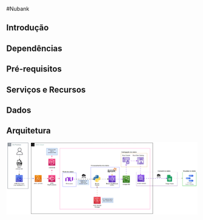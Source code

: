 #Nubank

## Introdução

## Dependências

## Pré-requisitos

## Serviços e Recursos

## Dados

## Arquitetura
![](./Infra/Arquitetura_Dados.gif)